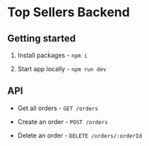 # Top Sellers Backend

## Getting started

1. Install packages - `npm i`

2. Start app locally - `npm run dev`

## API

- Get all orders - `GET /orders`

- Create an order - `POST /orders`

- Delete an order - `DELETE /orders/:orderId`
